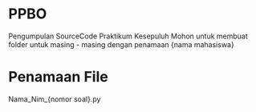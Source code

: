 # PPBO
Pengumpulan SourceCode Praktikum Kesepuluh
Mohon untuk membuat folder untuk masing - masing dengan penamaan {nama mahasiswa}
# Penamaan File
Nama_Nim_{nomor soal}.py

